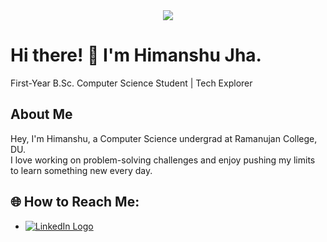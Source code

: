 <div align="center">
  <img src="https://i.gifer.com/3AyY.gif">
</div>

# Hi there! 👋 I'm Himanshu Jha.
First-Year B.Sc. Computer Science Student | Tech Explorer

## About Me
Hey, I'm Himanshu, a Computer Science undergrad at Ramanujan College, DU.  
I love working on problem-solving challenges and enjoy pushing my limits to learn something new every day.

## 🌐 How to Reach Me:
- <a href="https://www.linkedin.com/in/himanshu-jha-3808452b3" target="_blank" rel="noopener noreferrer">
    <img src="https://img.shields.io/badge/LinkedIn-blue?style=flat&logo=linkedin" alt="LinkedIn Logo">
</a>
